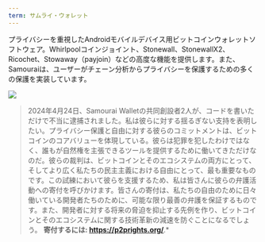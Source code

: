 ```yaml
---
term: サムライ・ウォレット
---
```

プライバシーを重視したAndroidモバイルデバイス用ビットコインウォレットソフトウェア。Whirlpoolコインジョイント、Stonewall、StonewallX2、Ricochet、Stowaway（payjoin）などの高度な機能を提供します。また、Samouraiは、ユーザーがチェーン分析からプライバシーを保護するための多くの保護を実装しています。

![](../../dictionnaire/assets/45.webp)

> 2024年4月24日、Samourai Walletの共同創設者2人が、コードを書いただけで不当に逮捕されました。私は彼らに対する揺るぎない支持を表明したい。プライバシー保護と自由に対する彼らのコミットメントは、ビットコインのコアバリューを体現している。彼らは犯罪を犯したわけではなく、誰もが自然権を主張できるツールを提供するために働いてきただけなのだ。彼らの裁判は、ビットコインとそのエコシステムの両方にとって、そしてより広く私たちの民主主義における自由にとって、最も重要なものです。この試練において彼らを支援するため、私は皆さんに彼らの弁護活動への寄付を呼びかけます。皆さんの寄付は、私たちの自由のために日々働いている開発者たちのために、可能な限り最善の弁護を保証するものです。また、開発者に対する将来の脅迫を抑止する先例を作り、ビットコインとそのエコシステムに関する技術革新の減速を防ぐことになるでしょう。 **寄付するには: https://p2prights.org/**.*